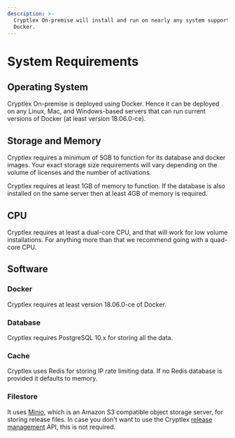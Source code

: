```yaml
---
description: >-
  Cryptlex On-premise will install and run on nearly any system supporting
  Docker.
---
```


# System Requirements

## Operating System

Cryptlex On-premise is deployed using Docker. Hence it can be deployed on any Linux, Mac, and Windows-based servers that can run current versions of Docker \(at least version 18.06.0-ce\). 

## Storage and Memory

Cryptlex requires a minimum of 5GB to function for its database and docker images. Your exact storage size requirements will vary depending on the volume of licenses and the number of activations.

Cryptlex requires at least 1GB of memory to function. If the database is also installed on the same server then at least 4GB of memory is required.

## CPU

Cryptlex requires at least a dual-core CPU, and that will work for low volume installations. For anything more than that we recommend going with a quad-core CPU.

## Software

### Docker

Cryptlex requires at least version 18.06.0-ce of Docker. 

### Database <a id="database"></a>

Cryptlex requires PostgreSQL 10.x  for storing all the data.

### Cache

Cryptlex uses Redis for storing IP rate limiting data. If no Redis database is provided it defaults to memory.

### Filestore

It uses [Minio](https://www.minio.io/), which is an Amazon S3 compatible object storage server, for storing release files. In case you don't want to use the Cryptlex [release management](https://docs.cryptlex.com/release-management) API, this is not required.



